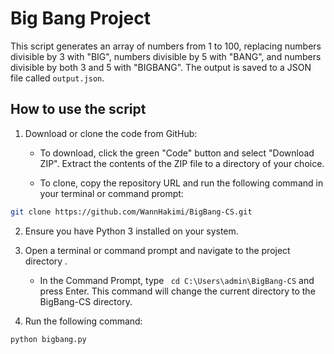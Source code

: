 # Big Bang Project

This script generates an array of numbers from 1 to 100, replacing numbers divisible by 3 with "BIG", numbers divisible by 5 with "BANG", and numbers divisible by both 3 and 5 with "BIGBANG". The output is saved to a JSON file called  `output.json`.

## How to use the script

1. Download or clone the code from GitHub:

   - To download, click the green "Code" button and select "Download ZIP". Extract the contents of the ZIP file to a directory of your choice.
   
   - To clone, copy the repository URL and run the following command in your terminal or command prompt:

```bash
git clone https://github.com/WannHakimi/BigBang-CS.git
```


2. Ensure you have Python 3 installed on your system.

3. Open a terminal or command prompt and navigate to the project directory .

    - In the Command Prompt, type 
    ``` cd C:\Users\admin\BigBang-CS```
     and press Enter. This command will change the current directory to the BigBang-CS directory.

4. Run the following command:

```bash
python bigbang.py
``` 
